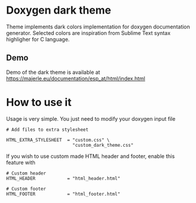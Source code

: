# Doxygen dark theme

Theme implements dark colors implementation for doxygen documentation generator. Selected colors are inspiration from
Sublime Text syntax highligher for C language.

## Demo

Demo of the dark theme is available at https://majerle.eu/documentation/esp_at/html/index.html

# How to use it

Usage is very simple. You just need to modify your doxygen input file

```
# Add files to extra stylesheet

HTML_EXTRA_STYLESHEET  = "custom.css" \
                         "custom_dark_theme.css"
```

If you wish to use custom made HTML header and footer, enable this feature with

```
# Custom header
HTML_HEADER            = "html_header.html"

# Custom footer
HTML_FOOTER            = "html_footer.html"
```
